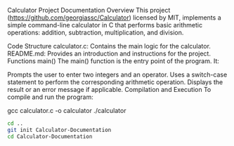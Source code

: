 Calculator Project Documentation
Overview
This project (https://github.com/georgiassc/Calculator) licensed by MIT, implements a simple command-line calculator in C that performs basic arithmetic operations: addition, subtraction, multiplication, and division.

Code Structure
calculator.c: Contains the main logic for the calculator.
README.md: Provides an introduction and instructions for the project.
Functions
main()
The main() function is the entry point of the program. It:

Prompts the user to enter two integers and an operator.
Uses a switch-case statement to perform the corresponding arithmetic operation.
Displays the result or an error message if applicable.
Compilation and Execution
To compile and run the program:

gcc calculator.c -o calculator
./calculator

```bash
cd ..
git init Calculator-Documentation
cd Calculator-Documentation
